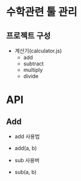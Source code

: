 # 수학관련 툴 관리
## 프로젝트 구성
* 계산기(calculator.js)
  - add
  - subtract
  - multiply
  - divide

# API
## Add
* add 사용법
 - add(a, b)
* sub 사용버
 - sub(a, b)
